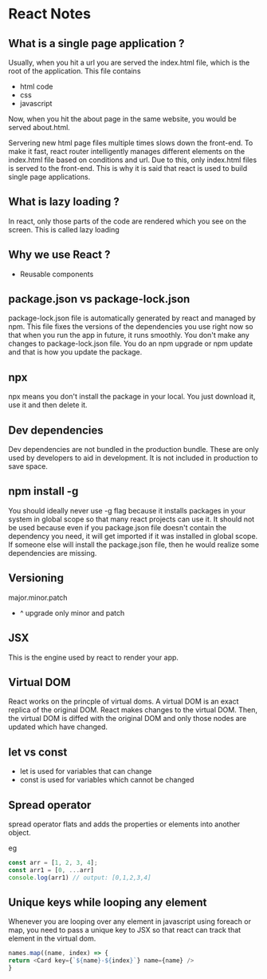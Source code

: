 # React Notes

## What is a single page application ? 

Usually, when you hit a url you are served the index.html file, which is the root of the application. This file contains 
- html code
- css
- javascript

Now, when you hit the about page in the same website, you would be served about.html. 

Servering new html page files multiple times slows down the front-end. To make it fast, react router intelligently manages different elements on the index.html file based on conditions and url. Due to this, only index.html files is served to the front-end. This is why it is said that react is used to build single page applications.

## What is lazy loading ?

In react, only those parts of the code are rendered which you see on the screen. This is called lazy loading

## Why we use React ? 

- Reusable components

## package.json vs package-lock.json

package-lock.json file is automatically generated by react and managed by npm. This file fixes the versions of the dependencies you use right now so that when you run the app in future, it runs smoothly. You don't make any changes to package-lock.json file. You do an npm upgrade or npm update and that is how you update the package.

## npx

npx means you don't install the package in your local. You just download it, use it and then delete it.

## Dev dependencies

Dev dependencies are not bundled in the production bundle. These are only used by developers to aid in development. It is not included in production to save space.

## npm install -g

You should ideally never use -g flag because it installs packages in your system in global scope so that many react projects can use it. It should not be used because even if you package.json file doesn't contain the dependency you need, it will get imported if it was installed in global scope. If someone else will install the package.json file, then he would realize some dependencies are missing.

## Versioning

major.minor.patch 
- ^ upgrade only minor and patch

## JSX

This is the engine used by react to render your app.

## Virtual DOM

React works on the princple of virtual doms. A virtual DOM is an exact replica of the original DOM. React makes changes to the virtual DOM. Then, the virtual DOM is diffed with the original DOM and only those nodes are updated which have changed.

## let vs const

- let is used for variables that can change
- const is used for variables which cannot be changed

## Spread operator

spread operator flats and adds the properties or elements into another object.

eg

```js
const arr = [1, 2, 3, 4];
const arr1 = [0, ...arr]
console.log(arr1) // output: [0,1,2,3,4]
```

## Unique keys while looping any element

Whenever you are looping over any element in javascript using foreach or map, you need to pass a unique key to JSX so that react can track that element in the virtual dom.

```js
names.map((name, index) => {
return <Card key={`${name}-${index}`} name={name} />
}
```



